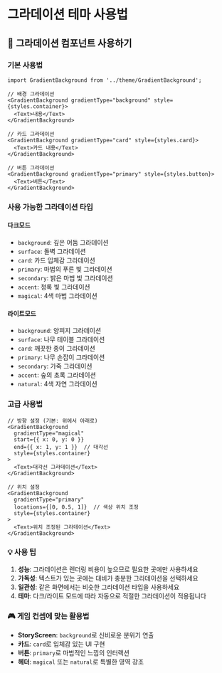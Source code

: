 # 그라데이션 테마 사용법

## 🎨 그라데이션 컴포넌트 사용하기

### 기본 사용법

```tsx
import GradientBackground from '../theme/GradientBackground';

// 배경 그라데이션
<GradientBackground gradientType="background" style={styles.container}>
  <Text>내용</Text>
</GradientBackground>

// 카드 그라데이션
<GradientBackground gradientType="card" style={styles.card}>
  <Text>카드 내용</Text>
</GradientBackground>

// 버튼 그라데이션
<GradientBackground gradientType="primary" style={styles.button}>
  <Text>버튼</Text>
</GradientBackground>
```

### 사용 가능한 그라데이션 타입

#### 다크모드
- `background`: 깊은 어둠 그라데이션
- `surface`: 돌벽 그라데이션
- `card`: 카드 입체감 그라데이션
- `primary`: 마법의 푸른 빛 그라데이션
- `secondary`: 밝은 마법 빛 그라데이션
- `accent`: 청록 빛 그라데이션
- `magical`: 4색 마법 그라데이션

#### 라이트모드
- `background`: 양피지 그라데이션
- `surface`: 나무 테이블 그라데이션
- `card`: 깨끗한 종이 그라데이션
- `primary`: 나무 손잡이 그라데이션
- `secondary`: 가죽 그라데이션
- `accent`: 숲의 초록 그라데이션
- `natural`: 4색 자연 그라데이션

### 고급 사용법

```tsx
// 방향 설정 (기본: 위에서 아래로)
<GradientBackground 
  gradientType="magical" 
  start={{ x: 0, y: 0 }} 
  end={{ x: 1, y: 1 }}  // 대각선
  style={styles.container}
>
  <Text>대각선 그라데이션</Text>
</GradientBackground>

// 위치 설정
<GradientBackground 
  gradientType="primary" 
  locations={[0, 0.5, 1]}  // 색상 위치 조정
  style={styles.container}
>
  <Text>위치 조정된 그라데이션</Text>
</GradientBackground>
```

### 💡 사용 팁

1. **성능**: 그라데이션은 렌더링 비용이 높으므로 필요한 곳에만 사용하세요
2. **가독성**: 텍스트가 있는 곳에는 대비가 충분한 그라데이션을 선택하세요
3. **일관성**: 같은 화면에서는 비슷한 그라데이션 타입을 사용하세요
4. **테마**: 다크/라이트 모드에 따라 자동으로 적절한 그라데이션이 적용됩니다

### 🎮 게임 컨셉에 맞는 활용법

- **StoryScreen**: `background`로 신비로운 분위기 연출
- **카드**: `card`로 입체감 있는 UI 구현
- **버튼**: `primary`로 마법적인 느낌의 인터랙션
- **헤더**: `magical` 또는 `natural`로 특별한 영역 강조 
